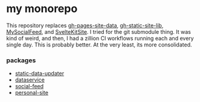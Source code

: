 # my monorepo

This repository replaces [gh-pages-site-data](https://github.com/MarmadileManteater/gh-pages-site-data), [gh-static-site-lib](https://github.com/MarmadileManteater/gh-static-site-lib), [MySocialFeed](https://github.com/MarmadileManteater/MySocialFeed), and [SvelteKitSite](https://github.com/MarmadileManteater/SvelteKitSite). I tried for the git submodule thing. It was kind of weird, and then, I had a zillion CI workflows running each and every single day. This is probably better. At the very least, its more consolidated.

### packages
- [static-data-updater](./packages/static-data-updater/)
- [dataservice](./packages/dataservice)
- [social-feed](./packages/social-feed)
- [personal-site](./websites/personal-site)
